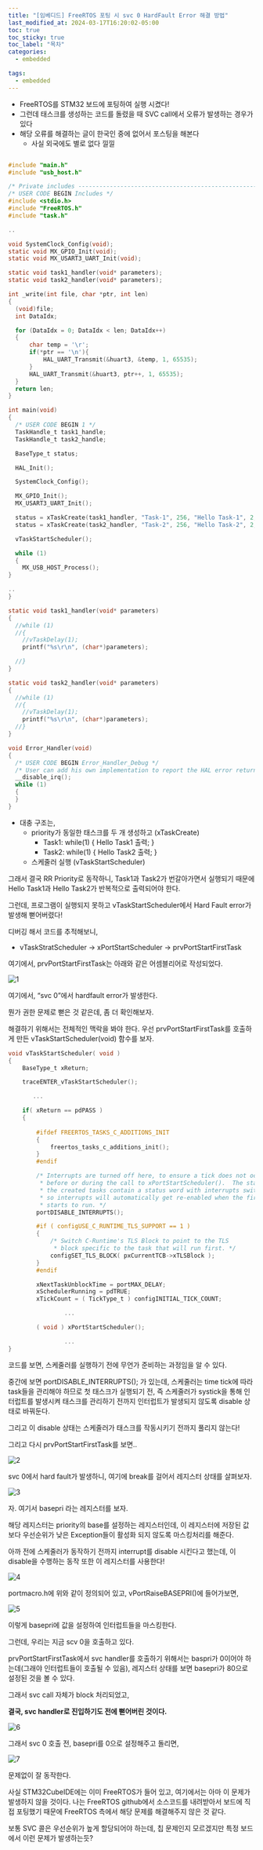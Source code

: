 ```yaml
---
title: "[임베디드] FreeRTOS 포팅 시 svc 0 HardFault Error 해결 방법"
last_modified_at: 2024-03-17T16:20:02-05:00
toc: true
toc_sticky: true
toc_label: "목차"
categories:
  - embedded

tags:
  - embedded
---
```


- FreeRTOS를 STM32 보드에 포팅하여 실행 시켰다!
- 그런데 태스크를 생성하는 코드를 돌렸을 때 SVC call에서 오류가 발생하는 경우가 있다
- 해당 오류를 해결하는 글이 한국인 중에 없어서 포스팅을 해본다
    - 사실 외국에도 별로 없다 낄낄

```c

#include "main.h"
#include "usb_host.h"

/* Private includes ----------------------------------------------------------*/
/* USER CODE BEGIN Includes */
#include <stdio.h>
#include "FreeRTOS.h"
#include "task.h"

..

void SystemClock_Config(void);
static void MX_GPIO_Init(void);
static void MX_USART3_UART_Init(void);

static void task1_handler(void* parameters);
static void task2_handler(void* parameters);

int _write(int file, char *ptr, int len)
{
  (void)file;
  int DataIdx;

  for (DataIdx = 0; DataIdx < len; DataIdx++)
  {
	  char temp = '\r';
	  if(*ptr == '\n'){
		  HAL_UART_Transmit(&huart3, &temp, 1, 65535);
	  }
	  HAL_UART_Transmit(&huart3, ptr++, 1, 65535);
  }
  return len;
}

int main(void)
{
  /* USER CODE BEGIN 1 */
  TaskHandle_t task1_handle;
  TaskHandle_t task2_handle;

  BaseType_t status;

  HAL_Init();

  SystemClock_Config();

  MX_GPIO_Init();
  MX_USART3_UART_Init();

  status = xTaskCreate(task1_handler, "Task-1", 256, "Hello Task-1", 2, &task1_handle);
  status = xTaskCreate(task2_handler, "Task-2", 256, "Hello Task-2", 2, &task2_handle);

  vTaskStartScheduler();

  while (1)
  {
    MX_USB_HOST_Process();
}

.. 
}

static void task1_handler(void* parameters)
{
  //while (1)
  //{
  	//vTaskDelay(1);
  	printf("%s\r\n", (char*)parameters);

  //}
}

static void task2_handler(void* parameters)
{
  //while (1)
  //{
  	//vTaskDelay(1);
  	printf("%s\r\n", (char*)parameters);
  //}
}

void Error_Handler(void)
{
  /* USER CODE BEGIN Error_Handler_Debug */
  /* User can add his own implementation to report the HAL error return state */
  __disable_irq();
  while (1)
  {
  }
}

```

- 대충 구조는,
    - priority가 동일한 태스크를 두 개 생성하고 (xTaskCreate)
        - Task1: while(1) { Hello Task1 출력; }
        - Task2: while(1) { Hello Task2 출력; }
    - 스케줄러 실행 (vTaskStartScheduler)
    

그래서 결국 RR Priority로 동작하니, Task1과 Task2가 번갈아가면서 실행되기 때문에 Hello Task1과 Hello Task2가 반복적으로 출력되어야 한다.

그런데, 프로그램이 실행되지 못하고 vTaskStartScheduler에서 Hard Fault error가 발생해 뻗어버렸다!

디버깅 해서 코드를 추적해보니,

- vTaskStratScheduler → xPortStartScheduler → prvPortStartFirstTask

여기에서, prvPortStartFirstTask는 아래와 같은 어셈블리어로 작성되었다.

![1](https://github.com/Kimbongsik/Kimbongsik.github.io/assets/63995044/aa8c446f-6caa-48d0-bb95-6ee567538b1e)

여기에서, “svc 0”에서  hardfault error가 발생한다.

뭔가 권한 문제로 뻗은 것 같은데, 좀 더 확인해보자.

해결하기 위해서는 전체적인 맥락을 봐야 한다. 우선 prvPortStartFirstTask를 호출하게 만든 vTaskStartScheduler(void) 함수를 보자.

```c
void vTaskStartScheduler( void )
{
    BaseType_t xReturn;

    traceENTER_vTaskStartScheduler();

	   ...

    if( xReturn == pdPASS )
    {
		
        #ifdef FREERTOS_TASKS_C_ADDITIONS_INIT
        {
            freertos_tasks_c_additions_init();
        }
        #endif

        /* Interrupts are turned off here, to ensure a tick does not occur
         * before or during the call to xPortStartScheduler().  The stacks of
         * the created tasks contain a status word with interrupts switched on
         * so interrupts will automatically get re-enabled when the first task
         * starts to run. */
        portDISABLE_INTERRUPTS();

        #if ( configUSE_C_RUNTIME_TLS_SUPPORT == 1 )
        {
            /* Switch C-Runtime's TLS Block to point to the TLS
             * block specific to the task that will run first. */
            configSET_TLS_BLOCK( pxCurrentTCB->xTLSBlock );
        }
        #endif

        xNextTaskUnblockTime = portMAX_DELAY;
        xSchedulerRunning = pdTRUE;
        xTickCount = ( TickType_t ) configINITIAL_TICK_COUNT;

				...

        ( void ) xPortStartScheduler();

				...
}
```

코드를 보면, 스케줄러를 실행하기 전에 무언가 준비하는 과정임을 알 수 있다.

중간에 보면 portDISABLE_INTERRUPTS(); 가 있는데, 스케줄러는 time tick에 따라 task들을 관리해야 하므로 첫 태스크가 실행되기 전, 즉 스케줄러가 systick을 통해 인터럽트를 발생시켜 태스크를 관리하기 전까지 인터럽트가 발생되지 않도록 disable 상태로 바꿔둔다.

그리고 이 disable 상태는 스케줄러가 태스크를 작동시키기 전까지 풀리지 않는다!

그리고 다시 prvPortStartFirstTask를 보면..

![2](https://github.com/Kimbongsik/Kimbongsik.github.io/assets/63995044/3d37a8b5-b613-43b7-a4ab-d7cc7272b3a2)

svc 0에서 hard fault가 발생하니, 여기에 break를 걸어서 레지스터 상태를 살펴보자.

![3](https://github.com/Kimbongsik/Kimbongsik.github.io/assets/63995044/c46b0eaf-eeb3-4d35-b67a-46eb6a7392aa)

자. 여기서 basepri 라는 레지스터를 보자.

해당 레지스터는 priority의 base를 설정하는 레지스터인데, 이 레지스터에 저장된 값보다 우선순위가 낮은 Exception들이 활성화 되지 않도록 마스킹처리를 해준다.

아까 전에 스케줄러가 동작하기 전까지 interrupt를 disable 시킨다고 했는데, 이 disable을 수행하는 동작 또한 이 레지스터를 사용한다!

![4](https://github.com/Kimbongsik/Kimbongsik.github.io/assets/63995044/ec07360f-2979-4f56-811e-6696fe50fe50)

portmacro.h에 위와 같이 정의되어 있고, vPortRaiseBASEPRI()에 들어가보면,

![5](https://github.com/Kimbongsik/Kimbongsik.github.io/assets/63995044/9456eb51-6d05-4791-a3b2-a3917f4e4b17)

이렇게 basepri에 값을 설정하여 인터럽트들을 마스킹한다.

그런데, 우리는 지금 scv 0을 호출하고 있다.

prvPortStartFirstTask에서 svc handler를 호출하기 위해서는 baspri가 0이어야 하는데(그래야 인터럽트들이 호출될 수 있음), 레지스터 상태를 보면 basepri가 80으로 설정된 것을 볼 수 있다.

그래서 svc call 자체가 block 처리되었고,

**결국, svc handler로 진입하기도 전에 뻗어버린 것이다.**

![6](https://github.com/Kimbongsik/Kimbongsik.github.io/assets/63995044/4c717dc5-4726-4789-8f6c-b90162c9ad9a)

그래서 svc 0 호출 전, basepri를 0으로 설정해주고 돌리면, 

![7](https://github.com/Kimbongsik/Kimbongsik.github.io/assets/63995044/b5d7798e-6e01-4584-b443-883f4505db2d)

문제없이 잘 동작한다.

사실 STM32CubeIDE에는 이미 FreeRTOS가 들어 있고, 여기에서는 아마 이 문제가 발생하지 않을 것이다. 나는 FreeRTOS github에서 소스코드를 내려받아서 보드에 직접 포팅했기 때문에 FreeRTOS 측에서 해당 문제를 해결해주지 않은 것 같다.

보통 SVC 콜은 우선순위가 높게 할당되어야 하는데, 칩 문제인지 모르겠지만 특정 보드에서 이런 문제가 발생하는듯?
